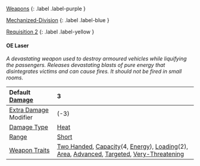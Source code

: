 
[Weapons](Game/Weapons-List)
{: .label .label-purple }

[Mechanized-Division](Game/Blocks/Mechanized-Division)
{: .label .label-blue }

[Requisition 2](Game/Deployment#Requisition)
{: .label .label-yellow }
#### OE Laser
*A devastating weapon used to destroy armoured vehicles while liquifying the passengers. Releases devastating blasts of pure energy that disintegrates victims and can cause fires. It should not be fired in small rooms.*

| Default [Damage](Core/Weapons#Calculating%20Damage)       | 3                                                                                                                                                                                                                                                                                                                                               |
| :-------------------------------------------------------- | :---------------------------------------------------------------------------------------------------------------------------------------------------------------------------------------------------------------------------------------------------------------------------------------------------------------------------------------------- |
| [Extra Damage](Game/Core/Attacks#Extra%20Damage) Modifier | (-3)                                                                                                                                                                                                                                                                                                                                            |
| [Damage Type](Core/Weapons#Damage%20Type)                 | [Heat](Core/Injury#Heat)                                                                                                                                                                                                                                                                                                                        |
| [Range](Core/Weapons#Range)                               | [Short](Core/Movement#Short)                                                                                                                                                                                                                                                                                                                    |
| [Weapon Traits](Core/Weapon-Traits)                       | [Two Handed](Game/Core/Blocks/Two-Handed), [Capacity](Core/Weapon-Traits#Capacity(X,%20Type))(4, [Energy](Munition-Details#Energy)), [Loading](Game/Core/Blocks/Loading)(2), [Area](Game/Core/Blocks/Area), [Advanced](Game/Core/Blocks/Advanced), [Targeted](Game/Core/Blocks/Targeted), [Very-Threatening](Game/Core/Blocks/Very-Threatening) |

